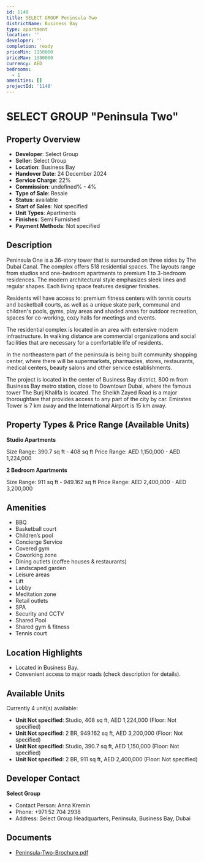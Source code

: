 ```yaml
---
id: 1140
title: SELECT GROUP Peninsula Two
districtName: Business Bay
type: apartment
location: ''
developer: ''
completion: ready
priceMin: 1150000
priceMax: 1380000
currency: AED
bedrooms:
  - 1
amenities: []
projectId: '1140'
---
```


# SELECT GROUP "Peninsula Two"

## Property Overview
- **Developer**: Select Group
- **Seller**: Select Group
- **Location**: Business Bay
- **Handover Date**: 24 December 2024
- **Service Charge**: 22%
- **Commission**: undefined% - 4%
- **Type of Sale**: Resale
- **Status**: available
- **Start of Sales**: Not specified
- **Unit Types**: Apartments
- **Finishes**: Semi Furnished
- **Payment Methods**: Not specified

## Description
Peninsula One is a 36-story tower that is surrounded on three sides by The Dubai Canal. The complex offers 518 residential spaces. The layouts range from studios and one-bedroom apartments to premium 1 to 3-bedroom residences. The modern architectural style emphasizes sleek lines and regular shapes. Each living space features designer finishes.

Residents will have access to: premium fitness centers with tennis courts and basketball courts, as well as a unique skate park, communal and children's pools, gyms, play areas and shaded areas for outdoor recreation, spaces for co-working, cozy halls for meetings and events.

The residential complex is located in an area with extensive modern infrastructure. In walking distance are commercial organizations and social facilities that are necessary for a comfortable life of residents.

In the northeastern part of the peninsula is being built community shopping center, where there will be supermarkets, pharmacies, stores, restaurants, medical centers, beauty salons and other service establishments.

The project is located in the center of Business Bay district, 800 m from Business Bay metro station, close to Downtown Dubai, where the famous tower The Burj Khalifa is located. The Sheikh Zayed Road is a major thoroughfare that provides access to any part of the city by car. Emirates Tower is 7 km away and the International Airport is 15 km away.

## Property Types & Price Range (Available Units)
**Studio Apartments**

Size Range: 390.7 sq ft - 408 sq ft
Price Range: AED 1,150,000 - AED 1,224,000

**2 Bedroom Apartments**

Size Range: 911 sq ft - 949.162 sq ft
Price Range: AED 2,400,000 - AED 3,200,000

## Amenities
- BBQ
- Basketball court
- Children’s pool
- Concierge Service
- Covered gym
- Coworking zone
- Dining outlets  (coffee houses & restaurants)
- Landscaped garden
- Leisure areas
- Lift
- Lobby
- Meditation zone
- Retail outlets
- SPA
- Security and CCTV
- Shared Pool
- Shared gym & fitness
- Tennis court

## Location Highlights
- Located in Business Bay.
- Convenient access to major roads (check description for details).

## Available Units
Currently 4 unit(s) available:
- **Unit Not specified**: Studio, 408 sq ft, AED 1,224,000 (Floor: Not specified)
- **Unit Not specified**: 2 BR, 949.162 sq ft, AED 3,200,000 (Floor: Not specified)
- **Unit Not specified**: Studio, 390.7 sq ft, AED 1,150,000 (Floor: Not specified)
- **Unit Not specified**: 2 BR, 911 sq ft, AED 2,400,000 (Floor: Not specified)

## Developer Contact
**Select Group**
- Contact Person: Anna Kremin
- Phone: +971 52 704 2938
- Address: Select Group Headquarters, Peninsula, Business Bay, Dubai

## Documents
- [Peninsula-Two-Brochure.pdf](https://cdn.geniemap.net/2024/02/24/n0cOcVw9tFchg5nwtjEJIiiGexbg9i3UM3Prm5fs.pdf)
